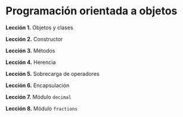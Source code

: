 Programaci&oacute;n orientada a objetos
===

**Lecci&oacute;n 1.** Objetos y clases

**Lecci&oacute;n 2.** Constructor

**Lecci&oacute;n 3.** M&eacute;todos

**Lecci&oacute;n 4.** Herencia

**Lecci&oacute;n 5.** Sobrecarga de operadores

**Lecci&oacute;n 6.** Encapsulaci&oacute;n

**Lecci&oacute;n 7.** M&oacute;dulo `decimal`

**Lecci&oacute;n 8.** M&oacute;dulo `fractions`
